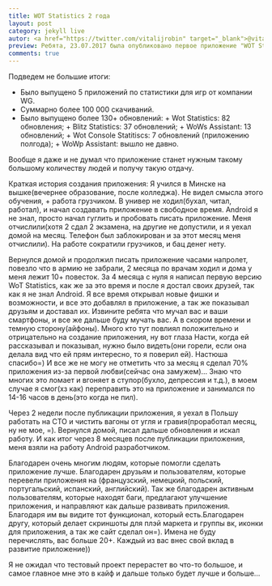 ```yaml
---
title: WOT Statistics 2 года
layout: post
category: jekyll live
autor: <a href="https://twitter.com/vitalijrobin" target="_blank">@vitalijrobin</a>
preview: Ребята, 23.07.2017 была опубликовано первое приложение "WOT Statistics".
comments: true
---
```

Подведем не большие итоги:
+ Было выпущено 5 приложений по статистики для игр от компании WG.
+ Суммарно более 100 000 скачиваний.
+ Было выпущено более 130+ обновлений:
      + Wot Statistics: 82 обновления;
      + Blitz Statistics: 37 обновлений;
      + WoWs Assistant: 13 обновлений;
      + Wot Console Statitiscs: 7 обновлений (приложению полгода);
      + WoWp Assistant: вышло не давно.

Вообще я даже и не думал что приложение станет нужным такому большому количеству людей и получу такую отдачу.

Краткая история создания приложения:
Я учился в Минске на вышке(вечернее образование, после колледжа). Не видел смысла этого обучения, + работа грузчиком. В универ не ходил(бухал, читал, работал), и начал создавать приложение в свободное время.
Android я не знал, просто начал гуглить и пробовать писать приложение. Меня отчислили(хотя 2 сдал 2 экзамена, на другие не допустили, и я уехал домой на месяц. Телефон был заблокирован и за этот месяц меня отчислили). На работе сократили грузчиков, и бац денег нету.

Вернулся домой и продолжил писать приложение часами напролет, повезло что в армию не забрали, 2 месяца по врачам ходил и дома у меня лежит 10+ повесток. За 4 месяца с нуля я написал первую версию WoT Statistics, как же за это время и после я достал своих друзей, так как я не знал Android. Я все время открывал новые фишки и возможности, и все это добавлял в приложение, а так же показывал друзьям и доставал их. Извините ребята что мучал вас и ваши смартфоны, и все же дальше буду мучать вас. А в скором времени и темную сторону(айфоны). Много кто тут повлиял положительно и отрицательно на создание приложения, ну вот глаза Насти, когда ей рассказывал и показывал, нужно было видеть(они горели, если она делала вид что ей прям интересно, то я поверил ей). Настюша спасибо=)
И все же не могу не отметить что за месяц я сделал 70% приложения из-за первой любви(сейчас она замужем)… Знаю что многих это ломает и вгоняет в ступор(бухло, депрессия и т.д.), в моем случае я смог(хз как) переправить это на приложение и занимался по 14-16 часов в день(это когда не пил).

Через 2 недели после публикации приложения, я уехал в Польшу работать на СТО и чистить вагоны от угля и гравия(проработал месяц, ну не мое, =). Вернулся домой, писал дальше обновления и искал работу. И как итог через 8 месяцев после публикации приложения, меня взяли на работу Android разработчиком.

Благодарен очень многим людям, которые помогли сделать приложение лучше. Благодарен друзьям и пользователям, которые перевели приложения на (французский, немецкий, польский, португальский, испанский, английский). Так же благодарен активным пользователям, которые находят баги, предлагают улучшение приложения, и направляют как дальше развивать приложения. Благодаря им вы видите тот функционал, который есть.Благодарен другу, который делает скриншоты для плэй маркета и группы вк, иконки для приложения, а так же сайт сделал он=).
Имена не буду перечислять, вас больше 20+. Каждый из вас внес свой вклад в развитие приложение))

Я не ожидал что тестовый проект перерастет во что-то большое, и самое главное мне это в кайф и дальше только будет лучше и больше…
